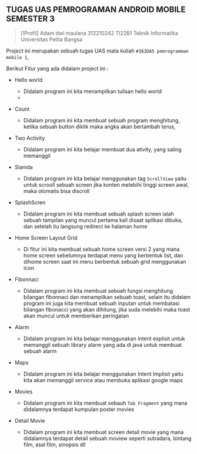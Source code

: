 ## TUGAS UAS PEMROGRAMAN ANDROID MOBILE SEMESTER 3

> [!Profil]
> Adam dwi maulana 312210242 TI22B1 Teknik Informatika Universitas Pelita Bangsa 

Project ini merupakan sebuah tugas UAS mata kuliah `#381DA5 pemrogramman mobile 1`, 

Berikut Fitur yang ada didalam project ini :
- Hello world
  - Didalam program ini kita menampilkan tulisan hello world
  - 
- Count
  - Didalam program ini kita membuat sebuah program menghitung, ketika sebuah button diklik maka angka akan bertambah terus,

- Two Activity
  - Didalam program ini kita belajar membuat dua ativity, yang saling memanggil

- Sianida
  - Didalam program ini kita belajar menggunakan tag `ScrollView` yaitu untuk scrooll sebuah screen jika konten melebihi tinggi screen awal, maka otomatis bisa discroll

- SplashScren
  - Didalam program ini kita membuat sebuah splash screen ialah sebuah tampilan yang muncul pertama kali disaat aplikasi dibuka, dan setelah itu langsung redirect ke halaman home

- Home Screen Layout Grid
  - Di fitur ini kita membuat sebuah home screen versi 2 yang mana home screen sebelumnya terdapat menu yang berbentuk list, dan dihome screen saat ini menu berbentuk sebuah grid menggunakan icon 

- Fibonnaci
  - Didalam program ini kita membuat sebuah fungsi menghitung bilangan fibonnaci dan menampilkan sebuah toast, selain itu didalam program ini juga kita membuat sebuah inputan untuk membatasi  bilangan fibonacci yang akan dihitung, jika suda melebihi maka toast akan muncul untuk memberikan peringatan
 
- Alarm
  - Didalam program ini kita belajar menggunakan Intent explisit untuk memanggil sebuah library alarm yang ada di java untuk membuat sebuah alarm

- Maps
   - Didalam program ini kita belajar menggunakan Intent Implisit yaitu kita akan memanggil service atau membuka aplikasi google maps

- Movies
  - Didalam program ini kita membuat sebauh `Tab Fragment` yang mana didalamnya terdapat kumpulan poster movies
 
- Detail Movie
  - Didalam program ini kita membuat screen detail movie yang mana didalamnya terdapat detail sebuah moview seperti sutradara, bintang film, asal film, sinopsis dll
 
    
